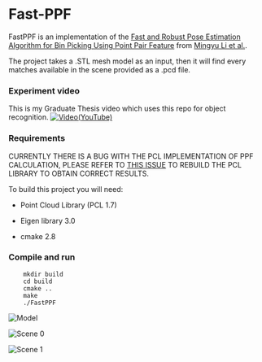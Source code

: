 # Fast-PPF
FastPPF is an implementation of the [Fast and Robust Pose Estimation Algorithm for Bin Picking Using Point Pair Feature](https://ieeexplore.ieee.org/document/8545432) from [Mingyu Li et al.](https://ieeexplore.ieee.org/author/37086527848).

The project takes a .STL mesh model as an input, then it will find every matches available in the scene provided as a .pcd file.

### Experiment video
This is my Graduate Thesis video which uses this repo for object recognition.
[![Video(YouTube)](https://github.com/ktgiahieu/Fast-PPF/blob/master/images/video_cropped.png)](https://www.youtube.com/watch?v=udqj9vNyUDY)


### Requirements
CURRENTLY THERE IS A BUG WITH THE PCL IMPLEMENTATION OF PPF CALCULATION, PLEASE REFER TO [THIS ISSUE](https://github.com/ktgiahieu/Fast-PPF/issues/1#issuecomment-1080097065) TO REBUILD THE PCL LIBRARY TO OBTAIN CORRECT RESULTS.

To build this project you will need:

* Point Cloud Library (PCL 1.7)

* Eigen library 3.0

* cmake 2.8

### Compile and run
```
    mkdir build
    cd build
    cmake ..
    make
    ./FastPPF
```
![Model](https://github.com/ktgiahieu/Fast-PPF/blob/master/images/model.PNG)

![Scene 0](https://github.com/ktgiahieu/Fast-PPF/blob/master/images/scene0.PNG)

![Scene 1](https://github.com/ktgiahieu/Fast-PPF/blob/master/images/scene1.PNG)
